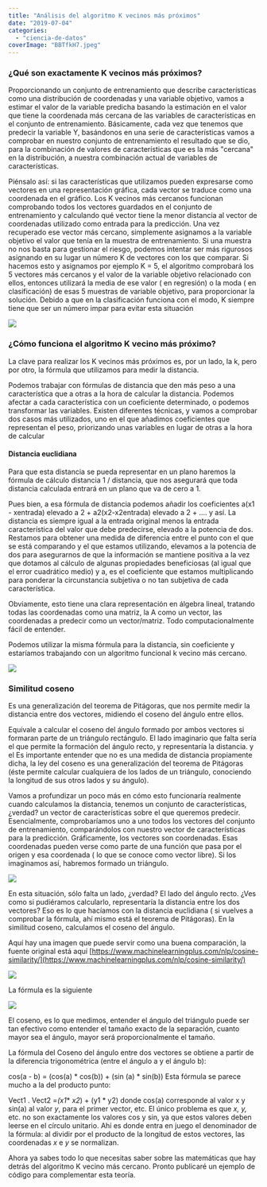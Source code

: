 ```yaml
---
title: "Análisis del algoritmo K vecinos más próximos"
date: "2019-07-04"
categories: 
  - "ciencia-de-datos"
coverImage: "BBTfkH7.jpeg"
---
```


### ¿Qué son exactamente K vecinos más próximos?

Proporcionando un conjunto de entrenamiento que describe características como una distribución de coordenadas y una variable objetivo, vamos a estimar el valor de la variable predicha basando la estimación en el valor que tiene la coordenada más cercana de las variables de características en el conjunto de entrenamiento. Básicamente, cada vez que tenemos que predecir la variable Y, basándonos en una serie de características vamos a comprobar en nuestro conjunto de entrenamiento el resultado que se dio, para la combinación de valores de características que es la más "cercana" en la distribución, a nuestra combinación actual de variables de características.

Piénsalo así: si las características que utilizamos pueden expresarse como vectores en una representación gráfica, cada vector se traduce como una coordenada en el gráfico. Los K vecinos más cercanos funcionan comprobando todos los vectores guardados en el conjunto de entrenamiento y calculando qué vector tiene la menor distancia al vector de coordenadas utilizado como entrada para la predicción. Una vez recuperado ese vector más cercano, simplemente asignamos a la variable objetivo el valor que tenía en la muestra de entrenamiento. Si una muestra no nos basta para gestionar el riesgo, podemos intentar ser más rigurosos asignando en su lugar un número K de vectores con los que comparar. Si hacemos esto y asignamos por ejemplo K = 5, el algoritmo comprobará los 5 vectores más cercanos y el valor de la variable objetivo relacionado con ellos, entonces utilizará la media de ese valor ( en regresión) o la moda ( en clasificación) de esas 5 muestras de variable objetivo, para proporcionar la solución. Debido a que en la clasificación funciona con el modo, K siempre tiene que ser un número impar para evitar esta situación

![](images/k_NN.png)

### ¿Cómo funciona el algoritmo K vecino más próximo?

La clave para realizar los K vecinos más próximos es, por un lado, la k, pero por otro, la fórmula que utilizamos para medir la distancia.

Podemos trabajar con fórmulas de distancia que den más peso a una característica que a otras a la hora de calcular la distancia. Podemos afectar a cada característica con un coeficiente determinado, o podemos transformar las variables. Existen diferentes técnicas, y vamos a comprobar dos casos más utilizados, uno en el que añadimos coeficientes que representan el peso, priorizando unas variables en lugar de otras a la hora de calcular

#### Distancia euclidiana

Para que esta distancia se pueda representar en un plano haremos la fórmula de cálculo distancia 1 / distancia, que nos asegurará que toda distancia calculada entrará en un plano que va de cero a 1.

Pues bien, a esa fórmula de distancia podemos añadir los coeficientes a(x1 - xentrada) elevado a 2 + a2(x2-x2entrada) elevado a 2 + .... y así. La distancia es siempre igual a la entrada original menos la entrada característica del valor que debe predecirse, elevado a la potencia de dos. Restamos para obtener una medida de diferencia entre el punto con el que se está comparando y el que estamos utilizando, elevamos a la potencia de dos para asegurarnos de que la información se mantiene positiva a la vez que dotamos al cálculo de algunas propiedades beneficiosas (al igual que el error cuadrático medio) y a, es el coeficiente que estamos multiplicando para ponderar la circunstancia subjetiva o no tan subjetiva de cada característica.

Obviamente, esto tiene una clara representación en álgebra lineal, tratando todas las coordenadas como una matriz, la A como un vector, las coordenadas a predecir como un vector/matriz. Todo computacionalmente fácil de entender.

Podemos utilizar la misma fórmula para la distancia, sin coeficiente y estaríamos trabajando con un algoritmo funcional k vecino más cercano.

![](images/euclidean-2.png)

### Similitud coseno

Es una generalización del teorema de Pitágoras, que nos permite medir la distancia entre dos vectores, midiendo el coseno del ángulo entre ellos.

Equivale a calcular el coseno del ángulo formado por ambos vectores si formaran parte de un triángulo rectángulo. El lado imaginario que falta sería el que permite la formación del ángulo recto, y representaría la distancia. y el Es importante entender que no es una medida de distancia propiamente dicha, la ley del coseno es una generalización del teorema de Pitágoras (éste permite calcular cualquiera de los lados de un triángulo, conociendo la longitud de sus otros lados y su ángulo).

Vamos a profundizar un poco más en cómo esto funcionaría realmente cuando calculamos la distancia, tenemos un conjunto de características, ¿verdad? un vector de características sobre el que queremos predecir. Esencialmente, comprobaríamos uno a uno todos los vectores del conjunto de entrenamiento, comparándolos con nuestro vector de características para la predicción. Gráficamente, los vectores son coordenadas. Esas coordenadas pueden verse como parte de una función que pasa por el origen y esa coordenada ( lo que se conoce como vector libre). Si los imaginamos así, habremos formado un triángulo.

![](images/cosine-distance.png)

En esta situación, sólo falta un lado, ¿verdad? El lado del ángulo recto. ¿Ves como si pudiéramos calcularlo, representaría la distancia entre los dos vectores? Eso es lo que hacíamos con la distancia euclidiana ( si vuelves a comprobar la fórmula, ahí mismo está el teorema de Pitágoras). En la similitud coseno, calculamos el coseno del ángulo.

Aquí hay una imagen que puede servir como una buena comparación, la fuente original está aquí [https://www.machinelearningplus.com/nlp/cosine-similarity/](https://www.machinelearningplus.com/nlp/cosine-similarity/)

![](images/3d_projection-961x1024.png)

  
La fórmula es la siguiente

![](images/cosine-similarity.png)

El coseno, es lo que medimos, entender el ángulo del triángulo puede ser tan efectivo como entender el tamaño exacto de la separación, cuanto mayor sea el ángulo, mayor será proporcionalmente el tamaño.

La fórmula del Coseno del ángulo entre dos vectores se obtiene a partir de la diferencia trigonométrica (entre el ángulo a y el ángulo b):

cos(a - b) = (cos(a) \* cos(b)) + (sin (a) \* sin(b)) Esta fórmula se parece mucho a la del producto punto:

Vect1 . Vect2 =_(x1_\* _x2_) + (y1 \* y2) donde cos(a) corresponde al valor x y sin(a) al valor _y_, para el primer vector, etc. El único problema es que _x, y,_ etc. no son exactamente los valores cos y sin, ya que estos valores deben leerse en el círculo unitario. Ahí es donde entra en juego el denominador de la fórmula: al dividir por el producto de la longitud de estos vectores, las coordenadas _x_ e _y_ se normalizan.

Ahora ya sabes todo lo que necesitas saber sobre las matemáticas que hay detrás del algoritmo K vecino más cercano. Pronto publicaré un ejemplo de código para complementar esta teoría.
